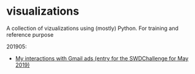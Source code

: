 # visualizations
A collection of vizualizations using (mostly) Python. For training and reference purpose

201905: 
- [My interactions with Gmail ads (entry for the SWDChallenge for May 2019)](https://github.com/tvasil/visualizations/tree/master/SWD_may2019_gmailads)
